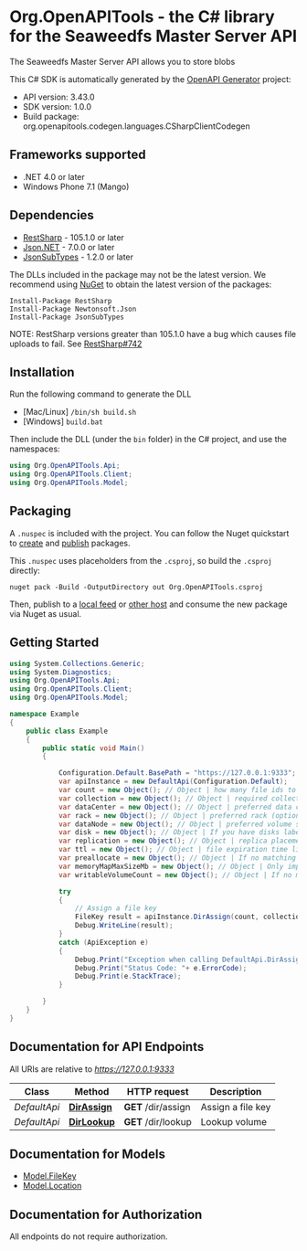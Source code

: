 # Org.OpenAPITools - the C# library for the Seaweedfs Master Server API

The Seaweedfs Master Server API allows you to store blobs

This C# SDK is automatically generated by the [OpenAPI Generator](https://openapi-generator.tech) project:

- API version: 3.43.0
- SDK version: 1.0.0
- Build package: org.openapitools.codegen.languages.CSharpClientCodegen

## Frameworks supported


- .NET 4.0 or later
- Windows Phone 7.1 (Mango)

## Dependencies


- [RestSharp](https://www.nuget.org/packages/RestSharp) - 105.1.0 or later
- [Json.NET](https://www.nuget.org/packages/Newtonsoft.Json/) - 7.0.0 or later
- [JsonSubTypes](https://www.nuget.org/packages/JsonSubTypes/) - 1.2.0 or later

The DLLs included in the package may not be the latest version. We recommend using [NuGet](https://docs.nuget.org/consume/installing-nuget) to obtain the latest version of the packages:

```
Install-Package RestSharp
Install-Package Newtonsoft.Json
Install-Package JsonSubTypes
```

NOTE: RestSharp versions greater than 105.1.0 have a bug which causes file uploads to fail. See [RestSharp#742](https://github.com/restsharp/RestSharp/issues/742)

## Installation

Run the following command to generate the DLL

- [Mac/Linux] `/bin/sh build.sh`
- [Windows] `build.bat`

Then include the DLL (under the `bin` folder) in the C# project, and use the namespaces:

```csharp
using Org.OpenAPITools.Api;
using Org.OpenAPITools.Client;
using Org.OpenAPITools.Model;

```


## Packaging

A `.nuspec` is included with the project. You can follow the Nuget quickstart to [create](https://docs.microsoft.com/en-us/nuget/quickstart/create-and-publish-a-package#create-the-package) and [publish](https://docs.microsoft.com/en-us/nuget/quickstart/create-and-publish-a-package#publish-the-package) packages.

This `.nuspec` uses placeholders from the `.csproj`, so build the `.csproj` directly:

```
nuget pack -Build -OutputDirectory out Org.OpenAPITools.csproj
```

Then, publish to a [local feed](https://docs.microsoft.com/en-us/nuget/hosting-packages/local-feeds) or [other host](https://docs.microsoft.com/en-us/nuget/hosting-packages/overview) and consume the new package via Nuget as usual.


## Getting Started

```csharp
using System.Collections.Generic;
using System.Diagnostics;
using Org.OpenAPITools.Api;
using Org.OpenAPITools.Client;
using Org.OpenAPITools.Model;

namespace Example
{
    public class Example
    {
        public static void Main()
        {

            Configuration.Default.BasePath = "https://127.0.0.1:9333";
            var apiInstance = new DefaultApi(Configuration.Default);
            var count = new Object(); // Object | how many file ids to assign. Use <fid>_1, <fid>_2 for the assigned additional file ids. e.g. 3,01637037d6_1, 3,01637037d6_2 (optional) 
            var collection = new Object(); // Object | required collection name (optional) 
            var dataCenter = new Object(); // Object | preferred data center (optional) 
            var rack = new Object(); // Object | preferred rack (optional) 
            var dataNode = new Object(); // Object | preferred volume server, e.g. 127.0.0.1:8080 (optional) 
            var disk = new Object(); // Object | If you have disks labelled, this must be supplied to specify the disk type to allocate on. (optional) 
            var replication = new Object(); // Object | replica placement strategy (optional) 
            var ttl = new Object(); // Object | file expiration time limit, example: 3m for 3 minutes. units: m-minute, h-hour, d-day, w-week, M-month, y-year (optional) 
            var preallocate = new Object(); // Object | If no matching volumes, pre-allocate this number of bytes on disk for new volumes. (optional) 
            var memoryMapMaxSizeMb = new Object(); // Object | Only implemented for windows. Use memory mapped files with specified size for new volumes. (optional) 
            var writableVolumeCount = new Object(); // Object | If no matching volumes, create specified number of new volumes. (optional) 

            try
            {
                // Assign a file key
                FileKey result = apiInstance.DirAssign(count, collection, dataCenter, rack, dataNode, disk, replication, ttl, preallocate, memoryMapMaxSizeMb, writableVolumeCount);
                Debug.WriteLine(result);
            }
            catch (ApiException e)
            {
                Debug.Print("Exception when calling DefaultApi.DirAssign: " + e.Message );
                Debug.Print("Status Code: "+ e.ErrorCode);
                Debug.Print(e.StackTrace);
            }

        }
    }
}
```

## Documentation for API Endpoints

All URIs are relative to *https://127.0.0.1:9333*

Class | Method | HTTP request | Description
------------ | ------------- | ------------- | -------------
*DefaultApi* | [**DirAssign**](docs/DefaultApi.md#dirassign) | **GET** /dir/assign | Assign a file key
*DefaultApi* | [**DirLookup**](docs/DefaultApi.md#dirlookup) | **GET** /dir/lookup | Lookup volume


## Documentation for Models

 - [Model.FileKey](docs/FileKey.md)
 - [Model.Location](docs/Location.md)


## Documentation for Authorization

All endpoints do not require authorization.
